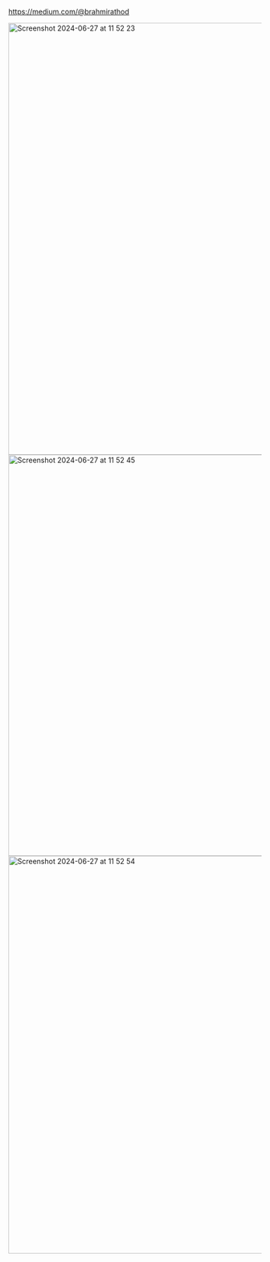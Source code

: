 https://medium.com/@brahmirathod



<img width="858" alt="Screenshot 2024-06-27 at 11 52 23" src="https://github.com/brahmirathodd/Machine-Learning/assets/168703089/182cf3b4-c1e4-4fc3-abb0-893db67f2904">




<img width="797" alt="Screenshot 2024-06-27 at 11 52 45" src="https://github.com/brahmirathodd/Machine-Learning/assets/168703089/a25fd9fb-3117-48b9-8dd3-9bbb79241d86">




<img width="790" alt="Screenshot 2024-06-27 at 11 52 54" src="https://github.com/brahmirathodd/Machine-Learning/assets/168703089/469595e4-6b78-4c46-9686-1ac32a267dee">
